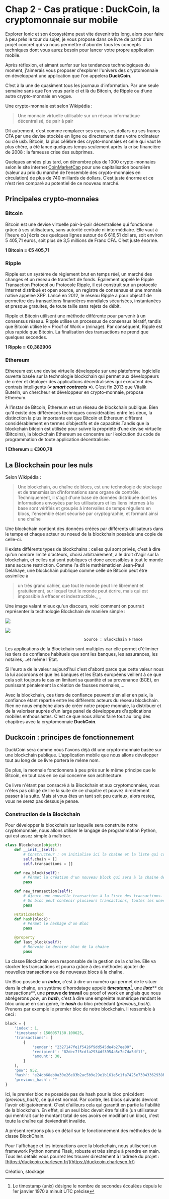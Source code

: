 # Chap 2 - Cas pratique : DuckCoin, la cryptomonnaie sur mobile

Explorer Ionic et son écosystème peut vite devenir très long, alors pour faire à peu près le tour du sujet, je vous propose dans ce livre de partir d'un projet concret qui va nous permettre d'aborder tous les concepts techniques dont vous aurez besoin pour lancer votre propre application mobile.

Après réflexion, et aimant surfer sur les tendances technologiques du moment, j'aimerais vous proposer d'explorer l'univers des cryptomonnaie en développant une application que l'on appelera **DuckCoin**.

C’est à la une de quasiment tous les journaux d’information. Par une seule semaine sans que l’on vous parle ci et là du Bitcoin, de Ripple ou d’une autre crypto-monnaie en vogue.

Une crypto-monnaie est selon Wikipédia :

> Une monnaie virtuelle utilisable sur un réseau informatique décentralisé, de pair à pair

Dit autrement, c’est comme remplacer ses euros, ses dollars ou ses francs CFA par une devise stockée en ligne ou directement dans votre ordinateur ou clé usb. Bitcoin, la plus célèbre des crypto-monnaies et celle qui vaut le plus chère, a été lancé quelques temps seulement après la crise financière de 2008 : la fameuse crise des subprimes.

Quelques années plus tard, on dénombre plus de 1000 crypto-monnaies selon le site internet [CoinMarketCap](https://coinmarketcap.com/) pour une capitalisation boursière \(valeur au prix du marché de l’ensemble des crypto-monnaies en circulation\) de plus de 740 milliards de dollars. C’est juste énorme et ce n’est rien comparé au potentiel de ce nouveau marché.

## Principales crypto-monnaies

### Bitcoin

Bitcoin est une devise virtuelle pair-à-pair décentralisée qui fonctionne grâce à ses utilisateurs, sans autorité centrale ni intermédiaire. Elle vaut à l’heure où j’écris ces quelques lignes autour de 6 616,51 dollars, soit environ 5 405,71 euros, soit plus de 3,5 millions de Franc CFA. C’est juste énorme.

**1 Bitcoin = €5 405,71**

### Ripple

Ripple est un système de règlement brut en temps réel, un marché des changes et un réseau de transfert de fonds. Également appelé le Ripple Transaction Protocol ou Protocole Ripple, il est construit sur un protocole Internet distribué et open source, un registre de consensus et une monnaie native appelée XRP. Lancé en 2012, le réseau Ripple a pour objectif de permettre des transactions financières mondiales sécurisées, instantanées et presque gratuites, de toute taille sans rejets de débit.

Ripple et Bitcoin utilisent une méthode différente pour parvenir à un consensus réseau. Ripple utilise un processus de consensus itératif, tandis que Bitcoin utilise le « Proof of Work » \(minage\). Par conséquent, Ripple est plus rapide que Bitcoin. La finalisation des transactions ne prend que quelques secondes.

**1 Ripple = €0,382906**

### Ethereum

Ethereum est une devise virtuelle développée sur une plateforme logicielle ouverte basée sur la technologie blockchain qui permet aux développeurs de créer et déployer des applications décentralisées qui exécutent des contrats intelligents \(_**« smart contracts »**_\). C’est fin 2013 que Vitalik Buterin, un chercheur et développeur en crypto-monnaie, propose Ethereum.

À l’instar de Bitcoin, Ethereum est un réseau de blockchain publique. Bien qu’il existe des différences techniques considérables entre les deux, la distinction la plus importante est que Bitcoin et Ethereum diffèrent considérablement en termes d’objectifs et de capacités.Tandis que la blockchain bitcoin est utilisée pour suivre la propriété d’une devise virtuelle \(Bitcoins\), la blockchain Ethereum se concentre sur l’exécution du code de programmation de toute application décentralisée.

**1 Ethereum = €300,78**

## La Blockchain pour les nuls

Selon Wikipédia :

> Une blockchain, ou chaîne de blocs, est une technologie de stockage et de transmission d'informations sans organe de contrôle. Techniquement, il s'agit d'une base de données distribuée dont les informations envoyées par les utilisateurs et les liens internes à la base sont vérifiés et groupés à intervalles de temps réguliers en blocs, l'ensemble étant sécurisé par cryptographie, et formant ainsi une chaîne

Une blockchain contient des données créées par différents utilisateurs dans le temps et chaque acteur ou noeud de la blockchain possède une copie de celle-ci.

Il existe différents types de blockchains : celles qui sont privés, c'est à dire qu'un nombre limité d'acteurs, choisi arbitrairement, a le droit d'agir sur la blockchain, et celles qui sont publiques et donc accessibles à tout le monde sans aucune restriction. Comme l'a dit le mathématicien Jean-Paul Delahaye, une blockchain publique comme celle de Bitcoin peut être assimilée à

> un très grand cahier, que tout le monde peut lire librement et gratuitement, sur lequel tout le monde peut écrire, mais qui est impossible à effacer et indestructible._ _

Une image valant mieux qu'un discours, voici comment on pourrait représenter la technologie Blockchain de manière simple :

![](/assets/fonctionnement-blockchain1.png)

![](/assets/blck-schema.png)

```
                                   Source : Blockchain France
```

Les applications de la Blockchain sont multiples car elle permet d'éliminer les tiers de confiance habituels que sont les banques, les assurances, les notaires,...et même l'Etat.

Si l'euro a de la valeur aujourd'hui c'est d'abord parce que cette valeur nous la lui accordons et que les banques et les Etats européens veillent à ce que cela soit toujours le cas en limitant sa quantité et sa provenance \(BCE\), en punissant pénalement la création de fausses monnaies,...

Avec la blockchain, ces tiers de confiance peuvent s'en aller en paix, la confiance étant répartie entre les différents acteurs du réseau blockchain. Rien ne nous empêche alors de créer notre propre monnaie, la distribuer et de la valoriser auprès d'un large panel de développeurs d'applications mobiles enthousiastes. C'est ce que nous allons faire tout au long des chapitres avec la cryptomonnaie **DuckCoin**.

## Duckcoin : principes de fonctionnement

DuckCoin sera comme nous l'avons déjà dit une crypto-monnaie basée sur une blockchain publique. L'application mobile que nous allons développer tout au long de ce livre portera le même nom.

De plus, la monnaie fonctionnera à peu près sur le même principe que le Bitcoin, en tout cas en ce qui concerne son architecture.

Ce livre n'étant pas consacré à la Blockchain et aux cryptomonnaies, vous n'êtes pas obligé de lire la suite de ce chapitre et pouvez directement passer à la suite. Mais si vous êtes un tant soit peu curieux, alors restez, vous ne serez pas dessus je pense.

### Construction de la Blockchain

Pour développer la blockchain sur laquelle sera construite notre cryptomonnaie, nous allons utiliser le langage de programmation Python, qui est assez simple à maîtriser.

```py
class Blockchain(object):
    def __init__(self):
        # Constructeur : on initialise ici la chaîne et la liste qui contiendra les transactions
        self.chain = []
        self.transactions = []

    def new_block(self):
        # Permet la création d'un nouveau block qui sera à la chaine de blocs
        pass

    def new_transaction(self):
        # Ajoute une nouvelle transaction à la liste des transactions. 
        # Un bloc peut contenir plusieurs transactions, toutes les unes que les autres
        pass

    @staticmethod
    def hash(block):
        # Permet le hashage d'un Bloc
        pass

    @property
    def last_block(self):
        # Renvoie le dernier bloc de la chaine
        pass
```

La classe Blockchain sera responsable de la gestion de la chaîne. Elle va stocker les transactions et pourra grâce à des méthodes ajouter de nouvelles transactions ou de nouveaux blocs à la chaîne.

Un Bloc possède un _**index**_, c'est à dire un numéro qui permet de le situer dans la chaîne, un système d'horodatage appelé _**timestamp**_[^1], une _**liste**_** de transactions**, une **preuve de travail** ou proof of work en anglais que nous abrégerons _pow_,  un _**hash**_, c'est à dire une empreinte numérique rendant le bloc unique en son genre, le _**hash**_ du bloc précédant \(_previous\_hash_\). Prenons par exemple le premier bloc de notre blockchain. Il ressemble à ceci :

```py
block = {
    'index': 1,
    'timestamp': 1506057130.100625,
    'transactions': [
        {
            'sender': "2327147fe1f5426f9dd545de4b27ee00",
            'recipient': "82dec7f5cdfa2934df3954a5c7c7da5df1f",
            'amount': 30,
        }
    ],
    'pow': 952,
    'hash': "e24db68eb0a30e26e83b2ac5b9e29e1b161e5c1fa7425e73043362938b9824",
    'previous_hash': ""
}
```

Ici, le premier bloc ne possède pas de hash pour le bloc précédent \(_previous\_hash_\), ce qui est normal. Par contre, les blocs suivants devront l'avoir obligatoirement. C'est d'ailleurs cela qui garantit en partie la fiabilité de la blockchain. En effet, si un seul bloc devait être falsifié \(un utilisateur qui mentirait sur le montant total de ses avoirs en modifiant un bloc\), c'est toute la chaîne qui deviendrait invalide.

A présent rentrons plus en détail sur le fonctionnement des méthodes de la classe BlockChain.



Pour l'affichage et les interactions avec la blockchain, nous utiliseront un framework Python nommé Flask, robuste et très simple à prendre en main. Tous les détails vous pourrez les trouver directement à l'adrese du projet : [https://duckcoin.charlesen.fr/](https://duckcoin.charlesen.fr/)

Création, stockage

[^1]: Le timestamp \(unix\) désigne le nombre de secondes écoulées depuis le 1er janvier 1970 à minuit UTC précise

